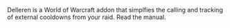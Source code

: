 
Delleren is a World of Warcraft addon that simplfies the calling and tracking of external cooldowns from your raid. Read the manual.
